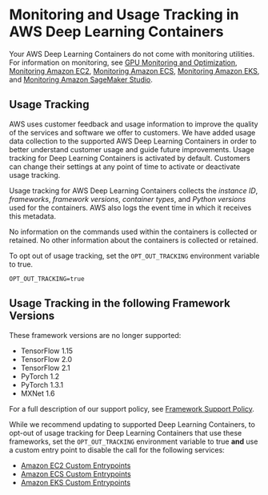 # Monitoring and Usage Tracking in AWS Deep Learning Containers<a name="logging-and-monitoring"></a>

Your AWS Deep Learning Containers do not come with monitoring utilities\. For information on monitoring, see [GPU Monitoring and Optimization](https://docs.aws.amazon.com/dlami/latest/devguide/tutorial-gpu.html), [Monitoring Amazon EC2](https://docs.aws.amazon.com/AWSEC2/latest/UserGuide/monitoring_ec2.html), [Monitoring Amazon ECS](https://docs.aws.amazon.com/AmazonECS/latest/developerguide/ecs-logging-monitoring.html), [Monitoring Amazon EKS](https://docs.aws.amazon.com/eks/latest/userguide/logging-monitoring.html), and [Monitoring Amazon SageMaker Studio](https://docs.aws.amazon.com/sagemaker/latest/dg/sagemaker-incident-response.html)\.

## Usage Tracking<a name="logging-and-monitoring-opt-out"></a>

AWS uses customer feedback and usage information to improve the quality of the services and software we offer to customers\. We have added usage data collection to the supported AWS Deep Learning Containers in order to better understand customer usage and guide future improvements\. Usage tracking for Deep Learning Containers is activated by default\. Customers can change their settings at any point of time to activate or deactivate usage tracking\. 

Usage tracking for AWS Deep Learning Containers collects the *instance ID*, *frameworks*, *framework versions*, *container types*, and *Python versions* used for the containers\. AWS also logs the event time in which it receives this metadata\.

No information on the commands used within the containers is collected or retained\. No other information about the containers is collected or retained\.

 To opt out of usage tracking, set the `OPT_OUT_TRACKING` environment variable to true\.

```
OPT_OUT_TRACKING=true
```

## Usage Tracking in the following Framework Versions<a name="logging-and-monitoring-unmaintained-frameworks"></a>

These framework versions are no longer supported:
+ TensorFlow 1\.15
+ TensorFlow 2\.0
+ TensorFlow 2\.1
+ PyTorch 1\.2
+ PyTorch 1\.3\.1
+ MXNet 1\.6

For a full description of our support policy, see [Framework Support Policy](support-policy.md)\.

While we recommend updating to supported Deep Learning Containers, to opt\-out of usage tracking for Deep Learning Containers that use these frameworks, set the `OPT_OUT_TRACKING` environment variable to true **and** use a custom entry point to disable the call for the following services:
+ [Amazon EC2 Custom Entrypoints](https://docs.aws.amazon.com/dlami/latest/devguide/deep-learning-containers-ec2-tutorials-custom-entry.html)
+ [Amazon ECS Custom Entrypoints](https://docs.aws.amazon.com/dlami/latest/devguide/deep-learning-containers-ecs-tutorials-custom-entry.html)
+ [Amazon EKS Custom Entrypoints](https://docs.aws.amazon.com/dlami/latest/devguide/deep-learning-containers-eks-tutorials-custom-entry.html)
